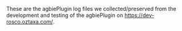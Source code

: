 These are the agbiePlugin log files we collected/preserved from the development and testing of the agbiePlugin on https://dev-rosco.oztaxa.com/.
